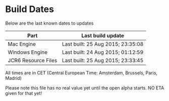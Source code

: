 # Build Dates

Below are the last known dates to updates

Part | Last build update
-----|-----
Mac Engine | Last built: 25 Aug 2015; 23:35:08
Windows Engine | Last built: 24 Aug 2015; 01:12:59
JCR6 Resource Files | Last built: 25 Aug 2015; 23:33:45
All times are in CET (Central European Time: Amsterdam, Brussels, Paris, Madrid)


Please note this file has no real value yet until the open alpha starts. NO ETA given for that yet!
